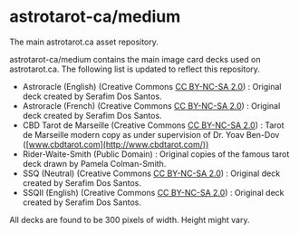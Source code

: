 # astrotarot-ca/medium
The main astrotarot.ca asset repository.

astrotarot-ca/medium contains the main image card decks used on astrotarot.ca. The following list is updated to reflect this repository.

* Astroracle (English) (Creative Commons [CC BY-NC-SA 2.0](https://creativecommons.org/licenses/by-nc-sa/2.0/)) : Original deck created by Serafim Dos Santos.
* Astroracle (French) (Creative Commons [CC BY-NC-SA 2.0](https://creativecommons.org/licenses/by-nc-sa/2.0/)) : Original deck created by Serafim Dos Santos.
* CBD Tarot de Marseille (Creative Commons [CC BY-NC-SA 2.0](https://creativecommons.org/licenses/by-nc-sa/2.0/)) : Tarot de Marseille modern copy as under supervision of Dr. Yoav Ben-Dov ([www.cbdtarot.com](http://www.cbdtarot.com/))
* Rider-Waite-Smith (Public Domain) : Original copies of the famous tarot deck drawn by Pamela Colman-Smith.
* SSQ (Neutral) (Creative Commons [CC BY-NC-SA 2.0](https://creativecommons.org/licenses/by-nc-sa/2.0/)) : Original deck created by Serafim Dos Santos.
* SSQII (English) (Creative Commons [CC BY-NC-SA 2.0](https://creativecommons.org/licenses/by-nc-sa/2.0/)) : Original deck created by Serafim Dos Santos.

All decks are found to be 300 pixels of width. Height might vary. 